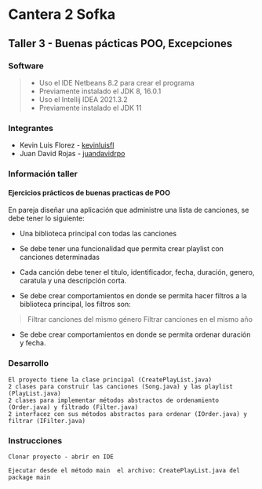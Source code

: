 # Cantera 2 Sofka 

## Taller 3 - Buenas pácticas POO, Excepciones

### Software

> + Uso el IDE Netbeans 8.2 para crear el programa
> + Previamente instalado el JDK 8, 16.0.1 
> + Uso el Intellij IDEA 2021.3.2
> + Previamente instalado el JDK 11

### Integrantes
- Kevin Luis Florez - [kevinluisfl](https://github.com/kevinluisfl)
- Juan David Rojas - [juandavidrpo](https://github.com/juandavidrpo)

### Información taller

#### Ejercicios prácticos de buenas practicas de POO

En pareja diseñar una aplicación que administre una lista de canciones, se debe tener lo siguiente:

- Una biblioteca principal con todas las canciones 

- Se debe tener una funcionalidad que permita crear playlist con canciones determinadas 

- Cada canción debe tener el titulo, identificador, fecha, duración, genero, caratula y una descripción corta.

- Se debe crear comportamientos en donde se permita hacer filtros a la biblioteca principal, los filtros son:

>	 Filtrar canciones del mismo género 
>	 Filtrar canciones en el mismo año



- Se debe crear comportamientos en donde se permita ordenar duración y fecha.

### Desarrollo

	El proyecto tiene la clase principal (CreatePlayList.java)
	2 clases para construir las canciones (Song.java) y las playlist (PlayList.java)
	2 clases para implementar métodos abstractos de ordenamiento (Order.java) y filtrado (Filter.java)
	2 interfacez con sus métodos abstractos para ordenar (IOrder.java) y filtrar (IFilter.java)

### Instrucciones

`Clonar proyecto - abrir en IDE `

`Ejecutar desde el método main  el archivo: CreatePlayList.java del package main `